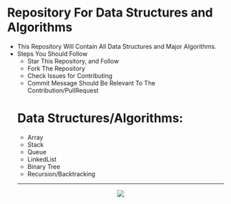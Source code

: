 <h1>Repository For Data Structures and Algorithms</h1> 
<ul>
<li>This Repository Will Contain All Data Structures and Major Algorithms.</li>
<li> Steps You Should Follow
<ul>
<li>Star This Repository, and Follow</li>
<li>Fork The Repository</li>
<li>Check Issues for Contributing</li>
<li>Commit Message Should Be Relevant To The Contribution/PullRequest</li>
</li>
</ul>
<h1>Data Structures/Algorithms:</h1> 
<ul>
<li>Array</li>
<li>Stack</li>
<li>Queue</li>
<li>LinkedList</li>
<li>Binary Tree</li>
</ul>
<ul><li>Recursion/Backtracking</li></ul>
<hr>
<p align="center"><img src = "res/res1.jpg"></p>
